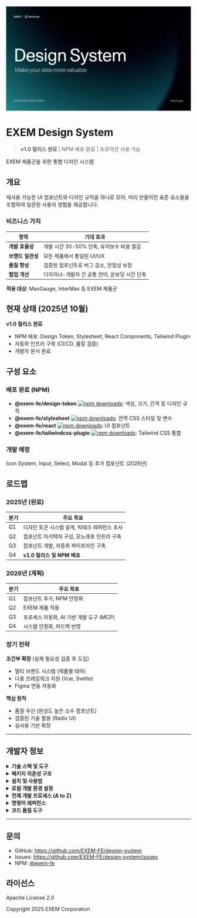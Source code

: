 ![EXEM Design System](./assets/exem-design-system-banner.webp)

# EXEM Design System

> **v1.0 릴리스 완료** | NPM 배포 완료 | 프로덕션 사용 가능

EXEM 제품군을 위한 통합 디자인 시스템

## 개요

재사용 가능한 UI 컴포넌트와 디자인 규칙을 하나로 모아, 미리 만들어진 표준 요소들을 조합하여 일관된 사용자 경험을 제공합니다.

### 비즈니스 가치

| 항목 | 기대 효과 |
|------|-----------|
| **개발 효율성** | 개발 시간 30-50% 단축, 유지보수 비용 절감 |
| **브랜드 일관성** | 모든 제품에서 통일된 UI/UX |
| **품질 향상** | 검증된 컴포넌트로 버그 감소, 안정성 보장 |
| **협업 개선** | 디자이너-개발자 간 공통 언어, 온보딩 시간 단축 |

**적용 대상**: MaxGauge, InterMax 등 EXEM 제품군

## 현재 상태 (2025년 10월)

**v1.0 릴리스 완료**
- NPM 배포: Design Token, Stylesheet, React Components, Tailwind Plugin
- 자동화 인프라 구축 (CI/CD, 품질 검증)
- 개발자 문서 완료

## 구성 요소

### 배포 완료 (NPM)

- **@exem-fe/design-token** [![npm downloads](https://img.shields.io/npm/dm/@exem-fe/design-token)](https://www.npmjs.com/package/@exem-fe/design-token): 색상, 크기, 간격 등 디자인 규칙
- **@exem-fe/stylesheet** [![npm downloads](https://img.shields.io/npm/dm/@exem-fe/stylesheet)](https://www.npmjs.com/package/@exem-fe/stylesheet): 전역 CSS 스타일 및 변수
- **@exem-fe/react** [![npm downloads](https://img.shields.io/npm/dm/@exem-fe/react)](https://www.npmjs.com/package/@exem-fe/react): UI 컴포넌트
- **@exem-fe/tailwindcss-plugin** [![npm downloads](https://img.shields.io/npm/dm/@exem-fe/tailwindcss-plugin)](https://www.npmjs.com/package/@exem-fe/tailwindcss-plugin): Tailwind CSS 통합

### 개발 예정

Icon System, Input, Select, Modal 등 추가 컴포넌트 (2026년)

## 로드맵

### 2025년 (완료)

| 분기 | 주요 목표 |
|------|-----------|
| Q1 | 디자인 토큰 시스템 설계, 빅테크 레퍼런스 조사 |
| Q2 | 컴포넌트 아키텍처 구성, 모노레포 인프라 구축 |
| Q3 | 컴포넌트 개발, 자동화 파이프라인 구축 |
| Q4 | **v1.0 릴리스 및 NPM 배포** |

### 2026년 (계획)

| 분기 | 주요 목표 |
|------|-----------|
| Q1 | 컴포넌트 추가, NPM 안정화 |
| Q2 | EXEM 제품 적용 |
| Q3 | 프로세스 자동화, AI 기반 개발 도구 (MCP) |
| Q4 | 시스템 안정화, 피드백 반영 |

### 장기 전략

**조건부 확장** (실제 필요성 검증 후 도입)
- 멀티 브랜드 시스템 (제품별 테마)
- 다중 프레임워크 지원 (Vue, Svelte)
- Figma 연동 자동화

**핵심 원칙**
- 품질 우선 (완성도 높은 소수 컴포넌트)
- 검증된 기술 활용 (Radix UI)
- 실사용 기반 확장

---

## 개발자 정보

<details>
<summary><b>기술 스택 및 도구</b></summary>

### 핵심 기술
- **모노레포**: pnpm workspace
- **빌드**: tsup (고성능 TypeScript 빌더)
- **언어**: TypeScript (타입 안정성)
- **스타일**: CSS + PostCSS
- **버전 관리**: Changesets (자동 버전 관리)

### 코드 품질 & 자동화
- **린팅/포맷팅**: Biome (ESLint + Prettier 대체, 10배 빠름)
- **타입 체크**: TypeScript strict mode
- **커밋 검증**: Commitlint + Conventional Commits
- **CI/CD**: GitHub Actions (품질 검사, 자동 릴리스)

</details>

<details>
<summary><b>패키지 의존성 구조</b></summary>

```mermaid
graph TD
    %% 소스
    CSS["📄 @exem-fe/stylesheet<br/>전역 CSS 변수"]
    
    %% 토큰 생성
    TOKEN["📦 @exem-fe/design-token<br/>TypeScript 토큰<br/>- colorTokens<br/>- radiusTokens<br/>- shadowTokens<br/>- breakpointTokens"]
    
    %% 통합 패키지들
    TW["🎨 @exem-fe/tailwindcss-plugin<br/>Tailwind CSS 3 통합<br/>- 테마 확장<br/>- 동적 그라데이션"]
    
    REACT["⚛️ @exem-fe/react<br/>React 컴포넌트<br/>- Button 등"]
    
    ICON["🎯 @exem-fe/icon<br/>아이콘 시스템<br/>(미구현)"]
    
    %% 최종 애플리케이션
    APP["🚀 사용자 애플리케이션<br/>Next.js / React / Tailwind"]
    
    %% 의존성 관계
    CSS --> TOKEN
    TOKEN --> TW
    TOKEN --> REACT  
    CSS -.-> TW
    CSS -.-> REACT
    
    TW --> APP
    REACT --> APP
    ICON --> APP
    
    %% 스타일
    classDef source fill:#e3f2fd,stroke:#1976d2,stroke-width:2px
    classDef token fill:#f3e5f5,stroke:#7b1fa2,stroke-width:2px  
    classDef integration fill:#e8f5e8,stroke:#388e3c,stroke-width:2px
    classDef app fill:#fff3e0,stroke:#f57c00,stroke-width:3px
    
    class CSS source
    class TOKEN token
    class TW,REACT,ICON integration
    class APP app
```

### 의존성 설명

- **실선**: 직접 의존성 (package.json dependencies)
- **점선**: 간접 의존성 (CSS 변수 자동 로드)

#### 핵심 의존성 체인
1. `@exem-fe/stylesheet` → `@exem-fe/design-token` → 다른 모든 패키지
2. 모든 패키지는 궁극적으로 CSS 변수를 기반으로 동작
3. 토큰 변경 시 자동으로 모든 패키지에 반영

</details>

<details>
<summary><b>설치 및 사용법</b></summary>

### NPM 설치

```bash
# 디자인 토큰
pnpm add @exem-fe/design-token

# React 컴포넌트
pnpm add @exem-fe/react @exem-fe/design-token

# Tailwind 플러그인
pnpm add -D @exem-fe/tailwindcss-plugin
```

### 사용 예제

```tsx
// React
import { Button } from '@exem-fe/react'
import '@exem-fe/design-token/css'

function App() {
  return <Button color="primary">클릭</Button>
}
```

</details>

<details>
<summary><b>로컬 개발 환경 설정</b></summary>

## 개발 시작

```bash
# 저장소 클론
git clone https://github.com/EXEM-FE/design-system.git
cd exem-design

# 의존성 설치
pnpm install

# 개발 모드 (전체 패키지 빌드 감시)
pnpm dev

# 디자인 토큰 재생성 (CSS 변수 수정 시)
cd packages/design-token && pnpm generate
```

### 개발 팁

- **CSS 변수 수정**: `packages/stylesheet/src/global.css`
- **자동 토큰 생성**: CSS 변경 시 자동 생성
- **커밋 메시지**: `type(scope): subject` 형식
- **자동 품질 검사**: 커밋 전 자동 실행

</details>

<details>
<summary><b>전체 개발 프로세스 (A to Z)</b></summary>

## 전체 프로세스

### A. 프로젝트 초기 설정

```bash
# a. 저장소 클론
git clone <repository-url>

# b. 프로젝트 디렉토리 이동
cd exem-design

# c. Node.js 버전 확인 (16.x 이상 권장)
node --version
```

### B. 의존성 설치

```bash
# d. pnpm 설치 (없는 경우)
npm install -g pnpm

# e. 프로젝트 의존성 설치
pnpm install

# f. Husky hooks 설정 (자동으로 실행됨)
# - Pre-commit hook 활성화
# - Commit message 검증 설정
```

### C. 개발 환경 시작

```bash
# g. 전체 패키지 빌드 (최초 1회)
pnpm build

# h. 개발 모드 시작 (파일 변경 감시)
pnpm dev

# i. 문서 사이트 실행 (선택사항)
cd packages/docs && pnpm dev
```

### D. 코드 작성 및 수정

```bash
# j. CSS 변수 수정
# 파일: packages/stylesheet/src/global.css

# k. 디자인 토큰 재생성
cd packages/design-token && pnpm generate

# l. React 컴포넌트 개발
# 파일: packages/react/src/*.tsx
```

### E. 코드 품질 검사

```bash
# m. 코드 포맷팅 확인
pnpm format

# n. 린팅 검사
pnpm lint

# o. 린팅 자동 수정
pnpm lint:fix

# p. TypeScript 타입 체크
pnpm typecheck

# q. 테스트 실행
pnpm test
```

### F. Git 커밋 프로세스

```bash
# r. 변경사항 확인
git status

# s. 파일 스테이징
git add .

# t. 커밋 (Conventional Commits 형식 준수)
git commit -m "feat(react): add new component"
# Pre-commit hook이 자동으로 실행됨:
# 1. 토큰 재생성 (CSS 변경 시)
# 2. 코드 포맷팅
# 3. 린팅 자동 수정
# 4. 타입 체크
```

### G. 버전 관리 및 변경 로그

```bash
# u. 변경사항 기록 (Changesets)
pnpm changeset
# - 변경된 패키지 선택
# - 버전 타입 선택 (major/minor/patch)
# - 변경사항 설명 작성

# v. 버전 업데이트 및 CHANGELOG 생성
pnpm version
# - package.json 버전 자동 업데이트
# - CHANGELOG.md 자동 생성

# w. 버전 커밋 및 푸시
git add .
git commit -m "chore: release new version"
git push
```

### H. 빌드 및 배포

```bash
# x. 프로덕션 빌드
pnpm build

# y. NPM 배포
pnpm release
# - 전체 패키지 빌드
# - NPM 레지스트리에 자동 배포
# - Changesets가 의존성 자동 관리
```

### I. 문제 해결

```bash
pnpm clean && pnpm install
pnpm build --force
```

</details>

<details>
<summary><b>명령어 레퍼런스</b></summary>

## 명령어

```bash
# 개발
pnpm dev           # 전체 패키지 빌드 감시 모드
pnpm build         # 전체 패키지 빌드
pnpm clean         # 빌드 결과물 정리

# 코드 품질
pnpm lint          # Biome 코드 검사
pnpm lint:fix      # Biome 코드 자동 수정
pnpm format        # Biome 코드 포맷팅
pnpm typecheck     # TypeScript 타입 체크
pnpm test          # Vitest 테스트 실행

# 버전 관리 (Changesets)
pnpm changeset     # 변경사항 기록 (대화형)
pnpm version       # 버전 업데이트 및 CHANGELOG 자동 생성
pnpm release       # 빌드 후 NPM 자동 배포
```

</details>

<details>
<summary><b>코드 품질 도구</b></summary>

### Biome

- **ESLint + Prettier 대체**: 단일 도구로 통합
- **성능**: Rust 기반으로 10-20배 빠른 속도
- **설정**: `biome.json`에서 프로젝트 규칙 관리
- **주요 규칙**:
  - `useBlockStatements: error` - 조건문 중괄호 필수
  - `noConsole: warn` - console 사용 경고 (scripts 제외)
  - `useExhaustiveDependencies: warn` - React Hook 의존성 검사
  - `noExplicitAny: error` - any 타입 금지

### Husky - Pre-commit Hook

커밋 전 자동으로 다음 작업을 수행합니다:

1. **토큰 자동 생성**: `global.css` 변경 시 디자인 토큰 재생성
2. **코드 포맷팅**: Biome으로 자동 포맷팅
3. **린팅**: 코드 품질 문제 자동 수정
4. **타입 체크**: TypeScript 타입 오류 검사

```bash
# Pre-commit hook이 자동으로 실행하는 명령어들
1. pnpm format      # 포맷팅
2. pnpm lint:fix    # 린팅 자동 수정
3. pnpm typecheck   # 타입 체크
```

### Commitlint - 커밋 메시지 검증

**Conventional Commits** 규칙을 강제합니다:

```bash
# 올바른 커밋 메시지 형식
<type>(<scope>): <subject>

# 예시
feat(react): add Button component
fix(design-token): resolve type errors
docs(readme): update installation guide
chore(deps): update dependencies
```

**Type 목록**:
- `feat`: 새로운 기능
- `fix`: 버그 수정
- `docs`: 문서 변경
- `style`: 코드 스타일 (포맷팅)
- `refactor`: 리팩토링
- `test`: 테스트 추가/수정
- `chore`: 빌드, 설정 변경

**Scope 목록**:
- `react`, `design-token`, `stylesheet`, `tailwind`, `icon`, `docs`, `root`

### CI/CD - GitHub Actions

모든 Pull Request와 Main 브랜치에서 자동 실행:

**CI Pipeline** (`.github/workflows/ci.yml`):
- ✅ 의존성 설치 (pnpm)
- ✅ 코드 포맷팅 검사 (Biome)
- ✅ 린팅 검사 (Biome)
- ✅ 타입 체크 (TypeScript)
- ✅ 빌드 검증
- ✅ 테스트 실행 (Vitest)

**Release Pipeline** (`.github/workflows/release.yml`):
- 🚀 Changesets 기반 자동 버전 관리
- 📦 NPM 자동 배포
- 📝 CHANGELOG 자동 생성
- 🏷️ Git 태그 자동 생성

</details>

---

## 문의

- GitHub: https://github.com/EXEM-FE/design-system
- Issues: https://github.com/EXEM-FE/design-system/issues
- NPM: [@exem-fe](https://www.npmjs.com/org/exem-fe)

## 라이선스

Apache License 2.0

Copyright 2025 EXEM Corporation